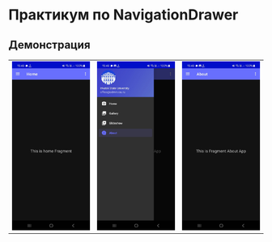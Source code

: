 # Практикум по NavigationDrawer

## Демонстрация

<table>
    <tr>
        <td><img src="images/1.jpg"></td>
        <td><img src="images/2.jpg"></td>
        <td><img src="images/3.jpg"></td>
    </tr>
</table>
